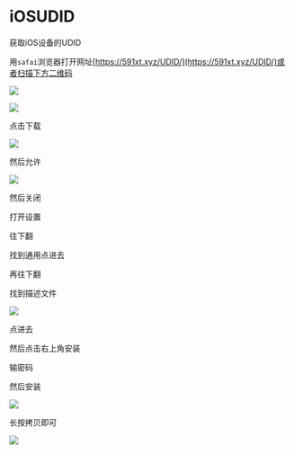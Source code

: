 # iOSUDID

获取iOS设备的UDID

用` safai `浏览器打开网址[https://591xt.xyz/UDID/](https://591xt.xyz/UDID/)或者扫描下方二维码

![](7.png)

![](1.png)

点击下载

![](2.png)

然后允许

![](3.png)

然后关闭

打开设置

往下翻

找到通用点进去

再往下翻

找到描述文件

![](4.png)

点进去

然后点击右上角安装

输密码

然后安装

![](5.png)

长按拷贝即可

![](6.png)
